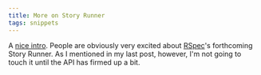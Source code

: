 ```yaml
---
title: More on Story Runner
tags: snippets
---
```


A [nice intro](http://www.vaporbase.com/postings/Beginners_Guide_to_Rspec_on_Story_Runner). People are obviously very excited about [RSpec](http://wincent.dev/wiki/RSpec)'s forthcoming Story Runner. As I mentioned in my last post, however, I'm not going to touch it until the API has firmed up a bit.
